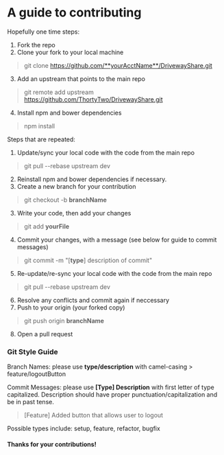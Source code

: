 # A guide to contributing #

Hopefully one time steps:
1. Fork the repo
2. Clone your fork to your local machine
  > git clone https://github.com/**yourAcctName**/DrivewayShare.git
3. Add an upstream that points to the main repo
  > git remote add upstream https://github.com/ThortyTwo/DrivewayShare.git
4. Install npm and bower dependencies
  > npm install

Steps that are repeated:
1. Update/sync your local code with the code from the main repo
  > git pull --rebase upstream dev
2. Reinstall npm and bower dependencies if necessary.
2. Create a new branch for your contribution
  > git checkout -b **branchName**
3. Write your code, then add your changes
  > git add **yourFile**
4. Commit your changes, with a message (see below for guide to commit messages)
  > git commit -m "[**type**] description of commit"
5. Re-update/re-sync your local code with the code from the main repo
  > git pull --rebase upstream dev
6. Resolve any conflicts and commit again if neccessary
7. Push to your origin (your forked copy)
  > git push origin **branchName**
8. Open a pull request


### Git Style Guide

Branch Names: please use **type/description** with camel-casing
	> feature/logoutButton

Commit Messages: please use **[Type] Description** with first letter of type capitalized.  Description should have proper punctuation/capitalization and be in past tense.
  > [Feature] Added button that allows user to logout

Possible types include: setup, feature, refactor, bugfix

#### Thanks for your contributions!